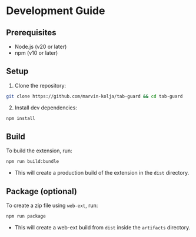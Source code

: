 # Development Guide

## Prerequisites

- Node.js (v20 or later)
- npm (v10 or later)

## Setup

1. Clone the repository:

```bash
git clone https://github.com/marvin-kolja/tab-guard && cd tab-guard
```

2. Install dev dependencies:

```bash
npm install
```

## Build

To build the extension, run:

```bash
npm run build:bundle
```

- This will create a production build of the extension in the `dist` directory.

## Package (optional)

To create a zip file using `web-ext`, run:

```bash
npm run package
```

- This will create a web-ext build from `dist` inside the `artifacts` directory.
